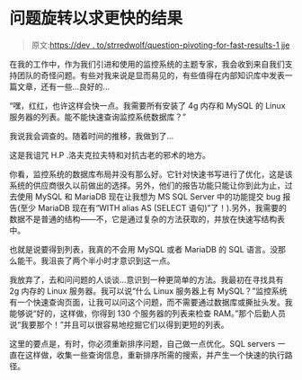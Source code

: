 # 问题旋转以求更快的结果

> 原文:[https://dev . to/strredwolf/question-pivoting-for-fast-results-1 jje](https://dev.to/strredwolf/question-pivoting-for-faster-results-1jje)

在我的工作中，作为我们引进和使用的监控系统的主题专家，我会收到来自我们支持团队的奇怪问题。有些对我来说是显而易见的，有些值得在内部知识库中发表一篇文章，还有一些...良好的...

“嘿，红红，也许这样会快一点。我需要所有安装了 4g 内存和 MySQL 的 Linux 服务器的列表。能不能快速查询监控系统数据库？”

我说我会调查的。随着时间的推移，我做到了...

这是我诅咒 H.P .洛夫克拉夫特和对抗古老的邪术的地方。

你看，监控系统的数据库布局并没有那么好。它针对快速书写进行了优化，这是该系统的供应商很久以前做出的选择。另外，他们的报告功能只能让你到此为止，过去使用 MySQL 和 MariaDB 现在让我想为 MS SQL Server 中的功能提交 bug 报告(至少 MariaDB 现在有“WITH alias AS (SELECT 语句)”了！).另外，我需要的数据不是普通的结构——不，它是通过复杂的方法获取的，并放在快速写结构表中。

也就是说要得到列表，我真的不会用 MySQL 或者 MariaDB 的 SQL 语言。没那么能干。我沮丧了两个半小时才意识到这一点。

我放弃了，去和问问题的人谈谈...意识到一种更简单的方法。我最初在寻找具有 2g 内存的 Linux 服务器。我可以说“什么 Linux 服务器上有 MySQL？”监控系统有一个快速查询页面，让我可以问这个问题，而不需要通过数据库或撕扯头发。我能够说“好的，这样做，你得到 130 个服务器的列表来检查 RAM。”那个后勤人员说“我要那个！”并且可以很容易地挖掘它们以得到更短的列表。

这里的要点是，有时，你必须重新排序问题，自己做一点优化。SQL servers 一直在这样做，收集一些查询信息，重新排序所需的搜索，并产生一个快速的执行路径。